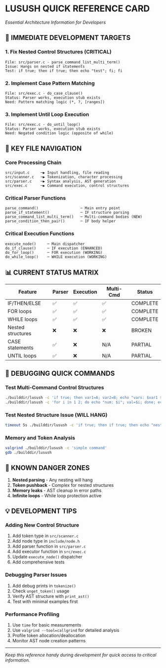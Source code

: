 # LUSUSH QUICK REFERENCE CARD
*Essential Architecture Information for Developers*

## 🎯 **IMMEDIATE DEVELOPMENT TARGETS**

### 1. Fix Nested Control Structures (CRITICAL)
```
File: src/parser.c - parse_command_list_multi_term()
Issue: Hangs on nested if statements
Test: if true; then if true; then echo "test"; fi; fi
```

### 2. Implement Case Pattern Matching
```
File: src/exec.c - do_case_clause() 
Status: Parser works, execution stub exists
Need: Pattern matching logic (*, ?, [ranges])
```

### 3. Implement Until Loop Execution  
```
File: src/exec.c - do_until_loop()
Status: Parser works, execution stub exists  
Need: Negated condition logic (opposite of while)
```

## 🧭 **KEY FILE NAVIGATION**

### Core Processing Chain
```
src/input.c     ─▶ Input handling, file reading
src/scanner.c   ─▶ Tokenization, character processing  
src/parser.c    ─▶ Syntax analysis, AST generation
src/exec.c      ─▶ Command execution, control structures
```

### Critical Parser Functions
```
parse_command()                   ─ Main entry point
parse_if_statement()              ─ IF structure parsing
parse_command_list_multi_term()   ─ Multi-command bodies (NEW)
parse_condition_then_pair()       ─ IF body helper
```

### Critical Execution Functions  
```
execute_node()     ─ Main dispatcher
do_if_clause()     ─ IF execution (ENHANCED)
do_for_loop()      ─ FOR execution (WORKING)
do_while_loop()    ─ WHILE execution (WORKING)
```

## 📊 **CURRENT STATUS MATRIX**

| Feature | Parser | Execution | Multi-Cmd | Status |
|---------|--------|-----------|-----------|---------|
| IF/THEN/ELSE | ✅ | ✅ | ✅ | COMPLETE |
| FOR loops | ✅ | ✅ | ✅ | COMPLETE |  
| WHILE loops | ✅ | ✅ | ✅ | COMPLETE |
| Nested structures | ❌ | ❌ | ❌ | BROKEN |
| CASE statements | ✅ | ❌ | N/A | PARTIAL |
| UNTIL loops | ✅ | ❌ | N/A | PARTIAL |

## 🔧 **DEBUGGING QUICK COMMANDS**

### Test Multi-Command Control Structures
```bash
./builddir/lusush -c 'if true; then var1=A; var2=B; echo "vars: $var1 $var2"; fi'
./builddir/lusush -c 'for i in 1 2; do echo "num: $i"; val=$i; done; echo "final: $val"'
```

### Test Nested Structure Issue (WILL HANG)
```bash
timeout 5s ./builddir/lusush -c 'if true; then if true; then echo "nested"; fi; fi'
```

### Memory and Token Analysis
```bash
valgrind ./builddir/lusush -c 'simple command'
gdb ./builddir/lusush
```

## 🚨 **KNOWN DANGER ZONES**

1. **Nested parsing** - Any nesting will hang
2. **Token pushback** - Complex for nested structures  
3. **Memory leaks** - AST cleanup in error paths
4. **Infinite loops** - While loop protection active

## 💡 **DEVELOPMENT TIPS**

### Adding New Control Structure
1. Add token type in `src/scanner.c`
2. Add node type in `include/node.h`  
3. Add parser function in `src/parser.c`
4. Add executor function in `src/exec.c`
5. Update `execute_node()` dispatcher
6. Add comprehensive tests

### Debugging Parser Issues
1. Add debug prints in `tokenize()`
2. Check `unget_token()` usage
3. Verify AST structure with `print_ast()` 
4. Test with minimal examples first

### Performance Profiling
1. Use `time` for basic measurements
2. Use `valgrind --tool=callgrind` for detailed analysis
3. Profile token allocation/deallocation
4. Monitor AST node creation patterns

---

*Keep this reference handy during development for quick access to critical information.*
